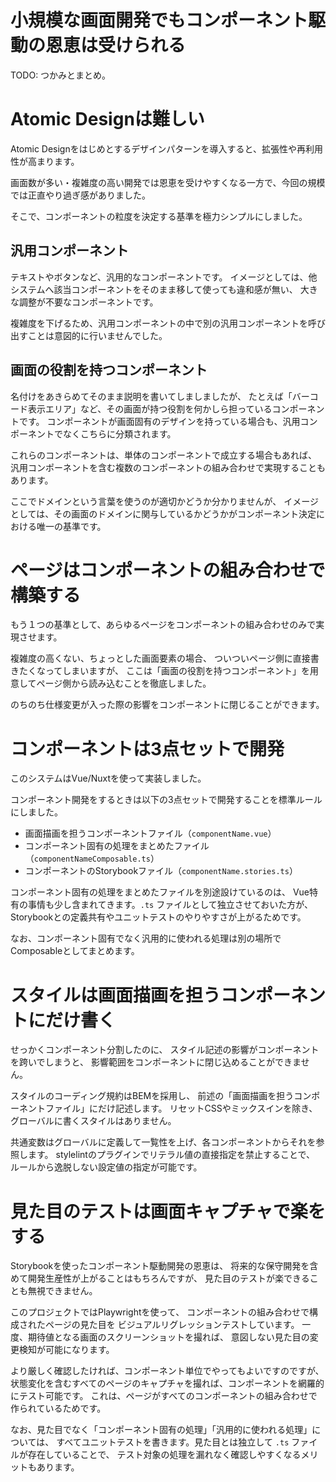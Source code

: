 <!--
title:   Storybookとはじめる難しく考え過ぎないコンポーネント駆動開発
tags:    フロントエンド,storybook,Vue.js
private: true
-->

# 小規模な画面開発でもコンポーネント駆動の恩恵は受けられる

TODO: つかみとまとめ。

# Atomic Designは難しい

Atomic Designをはじめとするデザインパターンを導入すると、拡張性や再利用性が高まります。

画面数が多い・複雑度の高い開発では恩恵を受けやすくなる一方で、今回の規模では正直やり過ぎ感がありました。

そこで、コンポーネントの粒度を決定する基準を極力シンプルにしました。

## 汎用コンポーネント

テキストやボタンなど、汎用的なコンポーネントです。
イメージとしては、他システムへ該当コンポーネントをそのまま移して使っても違和感が無い、
大きな調整が不要なコンポーネントです。

複雑度を下げるため、汎用コンポーネントの中で別の汎用コンポーネントを呼び出すことは意図的に行いませんでした。

## 画面の役割を持つコンポーネント

名付けをあきらめてそのまま説明を書いてしましましたが、
たとえば「バーコード表示エリア」など、その画面が持つ役割を何かしら担っているコンポーネントです。
コンポーネントが画面固有のデザインを持っている場合も、汎用コンポーネントでなくこちらに分類されます。

これらのコンポーネントは、単体のコンポーネントで成立する場合もあれば、
汎用コンポーネントを含む複数のコンポーネントの組み合わせで実現することもあります。

ここでドメインという言葉を使うのが適切かどうか分かりませんが、
イメージとしては、その画面のドメインに関与しているかどうかがコンポーネント決定における唯一の基準です。

# ページはコンポーネントの組み合わせで構築する

もう１つの基準として、あらゆるページをコンポーネントの組み合わせのみで実現させます。

複雑度の高くない、ちょっとした画面要素の場合、
ついついページ側に直接書きたくなってしまいますが、
ここは「画面の役割を持つコンポーネント」を用意してページ側から読み込むことを徹底しました。

のちのち仕様変更が入った際の影響をコンポーネントに閉じることができます。

# コンポーネントは3点セットで開発

このシステムはVue/Nuxtを使って実装しました。

コンポーネント開発をするときは以下の3点セットで開発することを標準ルールにしました。

- 画面描画を担うコンポーネントファイル（`componentName.vue`）
- コンポーネント固有の処理をまとめたファイル（`componentNameComposable.ts`）
- コンポーネントのStorybookファイル（`componentName.stories.ts`）

コンポーネント固有の処理をまとめたファイルを別途設けているのは、
Vue特有の事情も少し含まれてきます。`.ts` ファイルとして独立させておいた方が、
Storybookとの定義共有やユニットテストのやりやすさが上がるためです。

なお、コンポーネント固有でなく汎用的に使われる処理は別の場所でComposableとしてまとめます。

# スタイルは画面描画を担うコンポーネントにだけ書く

せっかくコンポーネント分割したのに、
スタイル記述の影響がコンポーネントを跨いでしまうと、
影響範囲をコンポーネントに閉じ込めることができません。

スタイルのコーディング規約はBEMを採用し、
前述の「画面描画を担うコンポーネントファイル」にだけ記述します。
リセットCSSやミックスインを除き、グローバルに書くスタイルはありません。

共通変数はグローバルに定義して一覧性を上げ、各コンポーネントからそれを参照します。
stylelintのプラグインでリテラル値の直接指定を禁止することで、
ルールから逸脱しない設定値の指定が可能です。

# 見た目のテストは画面キャプチャで楽をする

Storybookを使ったコンポーネント駆動開発の恩恵は、
将来的な保守開発を含めて開発生産性が上がることはもちろんですが、
見た目のテストが楽できることも無視できません。

このプロジェクトではPlaywrightを使って、
コンポーネントの組み合わせで構成されたページの見た目を
ビジュアルリグレッションテストしています。
一度、期待値となる画面のスクリーンショットを撮れば、
意図しない見た目の変更検知が可能になります。

より厳しく確認したければ、コンポーネント単位でやってもよいですのですが、
状態変化を含むすべてのページのキャプチャを撮れば、コンポーネントを網羅的にテスト可能です。
これは、ページがすべてのコンポーネントの組み合わせで作られているためです。

なお、見た目でなく「コンポーネント固有の処理」「汎用的に使われる処理」については、
すべてユニットテストを書きます。見た目とは独立して `.ts` ファイルが存在していることで、
テスト対象の処理を漏れなく確認しやすくなるメリットもあります。
